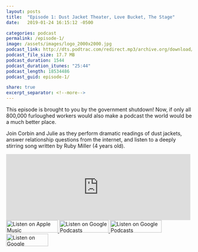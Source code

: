 ```yaml
---
layout: posts
title:  "Episode 1: Dust Jacket Theater, Love Bucket, The Stage"
date:   2019-01-24 16:15:12 -0500

categories: podcast
permalink: /episode-1/
image: /assets/images/logo_2000x2000.jpg
podcast_link: http://dts.podtrac.com/redirect.mp3/archive.org/download/paudeville-ep-1/paudeville-ep-1.mp3
podcast_file_size: 17.7 MB
podcast_duration: 1544
podcast_duration_itunes: "25:44"
podcast_length: 18534486
podcast_guid: episode-1/

share: true
excerpt_separator: <!--more-->
---
```


This episode is brought to you by the government shutdown! Now, if only all 800,000 furloughed workers would also make a podcast the world would be a much better place.

Join Corbin and Julie as they perform dramatic readings of dust jackets, answer relationship questions from the internet, and listen to a deeply stirring song written by Ruby Miller (4 years old).

<iframe scrolling="no" frameborder="0" style="width:500px;height:180px;border:0;overflow:hidden;" width="500" height="180" src="https://app.stitcher.com/splayer/f/363388/58441561?el=0&refid=stpr"></iframe>

<a href="https://itunes.apple.com/us/podcast/paudeville-episode-1/id1450915591?i=1000428685175&mt=2">
	<img src='{{ site.url }}{{ site.baseurl }}/assets/images/US_UK_Apple_Podcasts_Listen_Badge_RGB_280x68.png' width='140px' height='34' alt='Listen on Apple Music'/>
</a>
<a href="https://play.google.com/music/m/Dx6mrcttwfwhgg5selxjuyv3jbm?t=Paudeville_Episode_1-Paudeville">
	<img src='{{ site.url }}{{ site.baseurl }}/assets/images/google_podcasts_badge.png' width='134px' height='34' alt='Listen on Google Podcasts'/>
</a>
<a href="https://open.spotify.com/episode/1c9EzVSJcE0eR2d7x8xyEC">
	<img src='{{ site.url }}{{ site.baseurl }}/assets/images/Spotify_Listen_Badge_RGB_280x68 copy.png' width='140px' height='34' alt='Listen on Google Podcasts'/>
</a>
<a href="https://www.stitcher.com/s?eid=58441561&refid=stpr">
	<img src='{{ site.url }}{{ site.baseurl }}/assets/images/Stitcher_Listen_Badge_Color_Dark_BG_114x34.png' width='114px' height='34' alt='Listen on Google Podcasts'/>
</a>